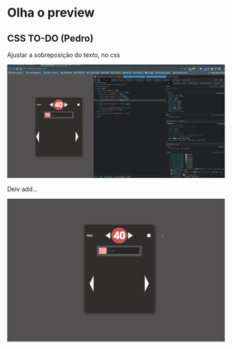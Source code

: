 # Olha o preview

## CSS TO-DO (Pedro)

Ajustar a sobreposição do texto, no css

![preview](./assets/img/preview.gif)

Deiv add...

![Preview](./assets/img/deiv.gif)